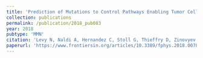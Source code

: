 ```yaml
---
title: 'Prediction of Mutations to Control Pathways Enabling Tumor Cell Invasion with the CoLoMoTo Interactive Notebook (Tutorial)'
collection: publications
permalink: /publication/2018_pub083
year: 2018
pubtype: 'MMN'
citation: 'Levy N, Naldi A, Hernandez C, Stoll G, Thieffry D, Zinovyev A, Calzone L, Paulev&eacute; L. <a href="https://www.frontiersin.org/articles/10.3389/fphys.2018.00787/full">Prediction of Mutations to Control Pathways Enabling Tumor Cell Invasion with the CoLoMoTo Interactive Notebook (Tutorial)</a>. 2018. <i>Front Physiol</i> 9:787.'
paperurl: 'https://www.frontiersin.org/articles/10.3389/fphys.2018.00787/full'
---
```

